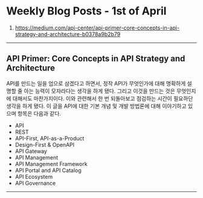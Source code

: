 # Weekly Blog Posts - 1st of April

1. <https://medium.com/api-center/api-primer-core-concepts-in-api-strategy-and-architecture-b0378a9b2b79>

---

## API Primer: Core Concepts in API Strategy and Architecture

API를 만드는 일을 업으로 삼겠다고 하면서, 정작 API가 무엇인가에 대해 명확하게 설명할 줄 아는 능력이 모자라다는 생각을 하게 됐다. 그리고 이것을 만드는 것은 무엇인지에 대해서도 마찬가지이다. 이와 관련해서 한 번 되돌아보고 점검하는 시간이 필요하단 생각을 하게 됐다. 이 글을 API에 대한 기본 개념 및 개발 방법론에 대해 이야기하고 있으며 항목은 다음과 같다.

* API
* REST
* API-First, API-as-a-Product
* Design-First & OpenAPI
* API Gateway
* API Management
* API Management Framework
* API Portal and API Catalog
* API Ecosystem
* API Governance

---
